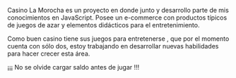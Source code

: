 Casino La Morocha es un proyecto en donde junto y desarrollo parte de mis conocimientos en JavaScript.
Posee un e-commerce con productos típicos de juegos de azar y elementos didácticos para el entretenimiento.

Como buen casino tiene sus juegos para entretenerse , que por el momento cuenta con sólo dos, estoy trabajando en desarrollar nuevas habilidades para hacer crecer esta área.

¡¡¡ No se olvide cargar saldo antes de jugar !!!
